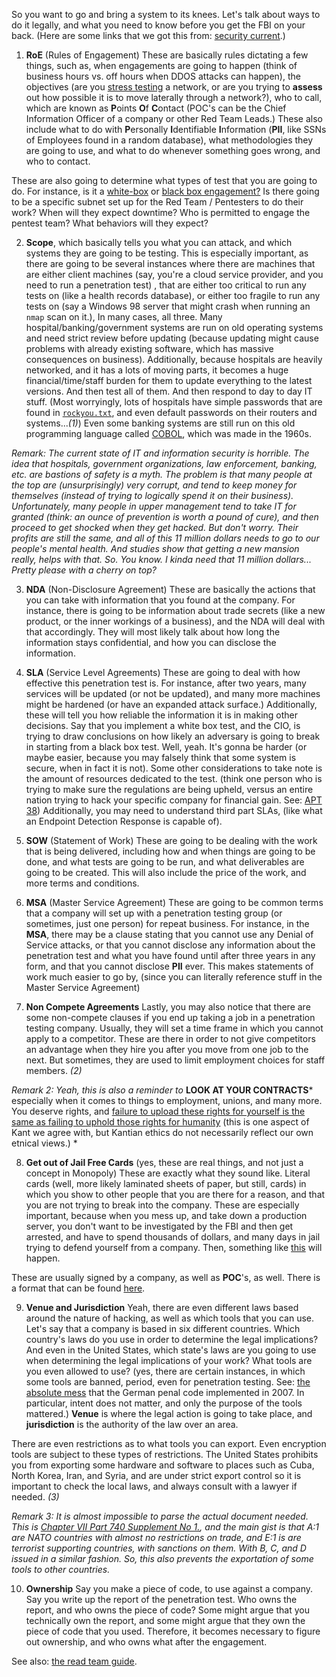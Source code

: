 So you want to go and bring a system to its knees. Let's talk about ways to do it legally, and what you need to know before you get the FBI on your back. (Here are some links that we got this from: [security current](https://securitycurrent.com/legal-issues-in-penetration-testing/).)

1. **RoE** (Rules of Engagement) These are basically rules dictating a few things, such as, when engagements are going to happen (think of business hours vs. off hours when DDOS attacks can happen), the objectives (are you [stress testing](https://en.wikipedia.org/wiki/Stress_testing) a network, or are you trying to **assess** out how possible it is to move laterally through a network?), who to call, which are known as **P**oints **O**f **C**ontact (POC's can be the Chief Information Officer of a company or other Red Team Leads.) These also include what to do with **P**ersonally **I**dentifiable **I**nformation (**PII**, like SSNs of Employees found in a random database), what methodologies they are going to use, and what to do whenever something goes wrong, and who to contact.

These are also going to determine what types of test that you are going to do. For instance, is it a [white-box](https://en.wikipedia.org/wiki/White-box_testing) or [black box engagement?](https://en.wikipedia.org/wiki/Black-box_testing) Is there going to be a specific subnet set up for the Red Team / Pentesters to do their work? When will they expect downtime? Who is permitted to engage the pentest team? What behaviors will they expect?
   
2. **Scope**, which basically tells you what you can attack, and which systems they are going to be testing. This is especially important, as there are going to be several instances where there are machines that are either client machines (say, you're a cloud service provider, and you need to run a penetration test) , that are either too critical to run any tests on (like a health records database), or either too fragile to run any tests on (say a Windows 98 server that might crash when running an `nmap` scan on it.), In many cases, all three. Many hospital/banking/government systems are run on old operating systems and need strict review before updating (because updating might cause problems with already existing software, which has massive consequences on business). Additionally, because hospitals are heavily networked, and it has a lots of moving parts, it becomes a huge financial/time/staff burden for them to update everything to the latest versions. And then test all of them. And then respond to day to day IT stuff. (Most worryingly, lots of hospitals have simple passwords that are found in [`rockyou.txt`](https://github.com/zacheller/rockyou), and even default passwords on their routers and systems...*(1)*) Even some banking systems are still run on this old programming language called [COBOL](https://en.wikipedia.org/wiki/COBOL), which was made in the 1960s. 

*Remark: The current state of IT and information security is horrible. The idea that hospitals, government organizations, law enforcement, banking, etc. are bastions of safety is a myth. The problem is that many people at the top are (unsurprisingly) very corrupt, and tend to keep money for themselves (instead of trying to logically spend it on their business). Unfortunately, many people in upper management tend to take IT for granted (think: an ounce of prevention is worth a pound of cure), and then proceed to get shocked when they get hacked. But don't worry. Their profits are still the same, and all of this 11 million dollars needs to go to our people's mental health. And studies show that getting a new mansion really, helps with that. So. You know. I kinda need that 11 million dollars... Pretty please with a cherry on top?*

3. **NDA** (Non-Disclosure Agreement) These are basically the actions that you can take with information that you found at the company. For instance, there is going to be information about trade secrets (like a new product, or the inner workings of a business), and the NDA will deal with that accordingly. They will most likely talk about how long the information stays confidential, and how you can disclose the information.

4. **SLA** (Service Level Agreements) These are going to deal with how effective this penetration test is. For instance, after two years, many services will be updated (or not be updated), and many more machines might be hardened (or have an expanded attack surface.) Additionally, these will tell you how reliable the information it is in making other decisions. Say that you implement a white box test, and the CIO, is trying to draw conclusions on how likely an adversary is going to break in starting from a black box test. Well, yeah. It's gonna be harder (or maybe easier, because you may falsely think that some system is secure, when in fact it is not). Some other considerations to take note is the amount of resources dedicated to the test. (think one person who is trying to make sure the regulations are being upheld, versus an entire nation trying to hack your specific company for financial gain. See: [APT 38](https://web.archive.org/web/20230325143301/https://content.fireeye.com/apt/rpt-apt38)) Additionally, you may need to understand third part SLAs, (like what an Endpoint Detection Response is capable of).

5. **SOW** (Statement of Work) These are going to be dealing with the work that is being delivered, including how and when things are going to be done, and what tests are going to be run, and what deliverables are going to be created. This will also include the price of the work, and more terms and conditions.

6. **MSA** (Master Service Agreement) These are going to be common terms that a company will set up with a penetration testing group (or sometimes, just one person) for repeat business. For instance, in the **MSA**, there may be a clause stating that you cannot use any Denial of Service attacks, or that you cannot disclose any information about the penetration test and what you have found until after three years in any form, and that you cannot disclose **PII** ever. This makes statements of work much easier to go by, (since you can literally reference stuff in the Master Service Agreement)

7. **Non Compete Agreements** Lastly, you may also notice that there are some non-compete clauses if you end up taking a job in a penetration testing company. Usually, they will set a time frame in which you cannot apply to a competitor. These are there in order to not give competitors an advantage when they hire you after you move from one job to the next. But sometimes, they are used to limit employment choices for staff members. *(2)* 

*Remark 2: Yeah, this is also a reminder to* **LOOK AT YOUR CONTRACTS*** especially when it comes to things to employment, unions, and many more. You deserve rights, and [failure to upload these rights for yourself is the same as failing to uphold those rights for humanity](https://plato.stanford.edu/entries/kant-moral/#HumFor) (this is one aspect of Kant we agree with, but Kantian ethics do not necessarily reflect our own etnical views.) *
  
8. **Get out of Jail Free Cards**  (yes, these are real things, and not just a concept in Monopoly) These are exactly what they sound like. Literal cards (well, more likely laminated sheets of paper, but still, cards) in which you show to other people that you are there for a reason, and that you are not trying to break into the company. These are especially important, because when you mess up, and take down a production server, you don't want to be investigated by the FBI and then get arrested, and have to spend thousands of dollars, and many days in jail trying to defend yourself from a company. Then, something like [this](https://www.youtube.com/watch?v=bUk8PzfwpZg) will happen.

These are usually signed by a company, as well as **POC**'s, as well. There is a format that can be found [here](https://www.counterhack.net/permission_memo.html). 

9. **Venue and Jurisdiction** Yeah, there are even different laws based around the nature of hacking, as well as which tools that you can use. Let's say that a company is based in six different countries. Which country's laws do you use in order to determine the legal implications? And even in the United States, which state's laws are you going to use when determining the legal implications of your work? What tools are you even allowed to use? (yes, there are certain instances, in which some tools are banned, period, even for penetration testing.  See: [the absolute mess](https://www.theregister.com/2009/06/07/germany_hacker_tool_law/) that the German penal code implemented in 2007. In particular, intent does not matter, and only the purpose of the tools mattered.) **Venue** is where the legal action is going to take place, and **jurisdiction** is the authority of the law over an area.

There are even restrictions as to what tools you can export. Even encryption tools are subject to these types of restrictions. The United States prohibits you from exporting some hardware and software to places such as Cuba, North Korea, Iran, and Syria, and are under strict export control so it is important to check the local laws, and always consult with a lawyer if needed. *(3)*

*Remark 3: It is almost impossible to parse the actual document needed. This is [Chapter VII Part 740 Supplement No 1.](https://www.ecfr.gov/current/title-15/subtitle-B/chapter-VII/subchapter-C/part-740/appendix-Supplement%20No.%201%20to%20Part%20740), and the main gist is that A:1 are NATO countries with almost no restrictions on trade, and E:1 is are terrorist supporting countries, with sanctions on them. With B, C, and D issued in a similar fashion. So, this also prevents the exportation of some tools to other countries.* 

10. **Ownership** Say you make a piece of code, to use against a company. Say you write up the report of the penetration test. Who owns the report, and who owns the piece of code? Some might argue that you technically own the report, and some might argue that they own the piece of code that you used. Therefore, it becomes necessary to figure out ownership, and who owns what after the engagement.

See also: [the read team guide](https://redteam.guide/docs/Concepts/red-vs-pen-vs-vuln).
